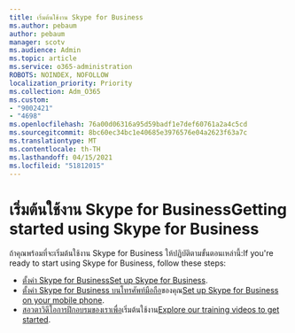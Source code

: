 ```yaml
---
title: เริ่มต้นใช้งาน Skype for Business
ms.author: pebaum
author: pebaum
manager: scotv
ms.audience: Admin
ms.topic: article
ms.service: o365-administration
ROBOTS: NOINDEX, NOFOLLOW
localization_priority: Priority
ms.collection: Adm_O365
ms.custom:
- "9002421"
- "4698"
ms.openlocfilehash: 76a00d06316a95d59badf1e7def60761a2a4c5cd
ms.sourcegitcommit: 8bc60ec34bc1e40685e3976576e04a2623f63a7c
ms.translationtype: MT
ms.contentlocale: th-TH
ms.lasthandoff: 04/15/2021
ms.locfileid: "51812015"
---
```

# <a name="getting-started-using-skype-for-business"></a><span data-ttu-id="67e44-102">เริ่มต้นใช้งาน Skype for Business</span><span class="sxs-lookup"><span data-stu-id="67e44-102">Getting started using Skype for Business</span></span>

<span data-ttu-id="67e44-103">ถ้าคุณพร้อมที่จะเริ่มต้นใช้งาน Skype for Business ให้ปฏิบัติตามขั้นตอนเหล่านี้:</span><span class="sxs-lookup"><span data-stu-id="67e44-103">If you're ready to start using Skype for Business, follow these steps:</span></span>

- <span data-ttu-id="67e44-104">[ตั้งค่า Skype for Business](https://support.office.com/article/Set-up-Skype-for-Business-c0b4ef28-d281-4bb6-ba4d-50495d2ae24c)</span><span class="sxs-lookup"><span data-stu-id="67e44-104">[Set up Skype for Business](https://support.office.com/article/Set-up-Skype-for-Business-c0b4ef28-d281-4bb6-ba4d-50495d2ae24c).</span></span>
- <span data-ttu-id="67e44-105">[ตั้งค่า Skype for Business บนโทรศัพท์มือถือ](https://support.office.com/article/set-up-your-mobile-apps-985ab72b-47ed-4e0b-9ee5-7376263553ca)ของคุณ</span><span class="sxs-lookup"><span data-stu-id="67e44-105">[Set up Skype for Business on your mobile phone](https://support.office.com/article/set-up-your-mobile-apps-985ab72b-47ed-4e0b-9ee5-7376263553ca).</span></span>
- <span data-ttu-id="67e44-106">[สอวตาวิดีโอการฝึกอบรมของเราเพื่อ](https://support.office.com/article/video-download-and-install-skype-for-business-9162ae37-12f9-4971-bbbe-2e4a05590f36)เริ่มต้นใช้งาน</span><span class="sxs-lookup"><span data-stu-id="67e44-106">[Explore our training videos to get started](https://support.office.com/article/video-download-and-install-skype-for-business-9162ae37-12f9-4971-bbbe-2e4a05590f36).</span></span>
